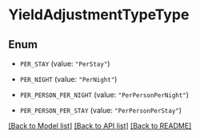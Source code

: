 # YieldAdjustmentTypeType

## Enum


* `PER_STAY` (value: `"PerStay"`)

* `PER_NIGHT` (value: `"PerNight"`)

* `PER_PERSON_PER_NIGHT` (value: `"PerPersonPerNight"`)

* `PER_PERSON_PER_STAY` (value: `"PerPersonPerStay"`)


[[Back to Model list]](../README.md#documentation-for-models) [[Back to API list]](../README.md#documentation-for-api-endpoints) [[Back to README]](../README.md)


